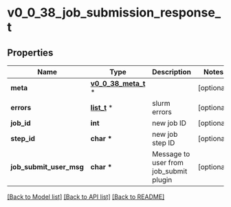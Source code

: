 # v0_0_38_job_submission_response_t

## Properties
Name | Type | Description | Notes
------------ | ------------- | ------------- | -------------
**meta** | [**v0_0_38_meta_t**](v0_0_38_meta.md) \* |  | [optional] 
**errors** | [**list_t**](v0_0_38_error.md) \* | slurm errors | [optional] 
**job_id** | **int** | new job ID | [optional] 
**step_id** | **char \*** | new job step ID | [optional] 
**job_submit_user_msg** | **char \*** | Message to user from job_submit plugin | [optional] 

[[Back to Model list]](../README.md#documentation-for-models) [[Back to API list]](../README.md#documentation-for-api-endpoints) [[Back to README]](../README.md)


